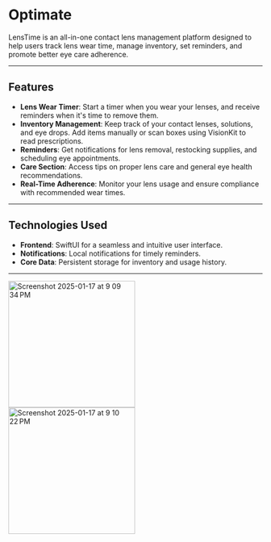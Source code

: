 # Optimate


LensTime is an all-in-one contact lens management platform designed to help users track lens wear time, manage inventory, set reminders, and promote better eye care adherence.

---

## Features

- **Lens Wear Timer**: Start a timer when you wear your lenses, and receive reminders when it's time to remove them.
- **Inventory Management**: Keep track of your contact lenses, solutions, and eye drops. Add items manually or scan boxes using VisionKit to read prescriptions.
- **Reminders**: Get notifications for lens removal, restocking supplies, and scheduling eye appointments.
- **Care Section**: Access tips on proper lens care and general eye health recommendations.
- **Real-Time Adherence**: Monitor your lens usage and ensure compliance with recommended wear times.

---

## Technologies Used

- **Frontend**: SwiftUI for a seamless and intuitive user interface.
- **Notifications**: Local notifications for timely reminders.
- **Core Data**: Persistent storage for inventory and usage history.

---

<img width="251" alt="Screenshot 2025-01-17 at 9 09 34 PM" src="https://github.com/user-attachments/assets/fa6e8c4f-0aa6-4f3b-b824-c1dca3039e29" />


<img width="251" alt="Screenshot 2025-01-17 at 9 10 22 PM" src="https://github.com/user-attachments/assets/ac405ea9-2c3d-4f8a-aed8-5c06a94e1e7c" />
